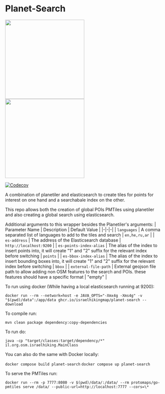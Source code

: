 # Planet-Search

<img src="https://github.com/user-attachments/assets/ab2b8b66-5b0c-43ef-b330-543416c10f8a" height="256" /> <img src="https://github.com/user-attachments/assets/c3a9b1e9-34dc-45cf-a981-d60d80d961cf" height="256" />

[![Codecov](https://img.shields.io/codecov/c/github/israelhikingmap/planet-search/main.svg)](https://codecov.io/gh/IsraelHikingMap/planet-search/)

A combination of planetiler and elasticsearch to create tiles for points for interest on one hand and a searchabale index on the other.

This repo allows both the creation of global POIs PMTiles using planetiler and also creating a global search using elasticsearch.

Additional arguments to this wrapper besides the Planetiler's arguments:
| Parameter Name | Description | Default Value |
|-|-|-|
| `languages` | A comma separated list of languages to add to the tiles and search | `en,he,ru,ar` |
| `es-address` | The address of the Elasticsearch database | `http://localhost:9200` |
| `es-points-index-alias` | The alias of the index to insert points into, it will create "1" and "2" suffix for the relevant index before switching | `points` |
| `es-bbox-index-alias` | The alias of the index to insert bounding boxes into, it will create "1" and "2" suffix for the relevant index before switching | `bbox` |
| `external-file-path` | External geojson file path to allow adding non OSM features to the search and POIs. these features should have a specific format | "empty" |

To run using docker (While having a local elasticsearch running at 9200):

`docker run --rm --network=host -e JAVA_OPTS="-Xmx4g -Xms4g" -v "$(pwd)/data":/app/data ghcr.io/israelhikingmap/planet-search --download`

To compile run:

`mvn clean package dependency:copy-dependencies`

To run do:

`java -cp "target/classes:target/dependency/*" il.org.osm.israelhiking.MainClass`

You can also do the same with Docker locally:

`docker compose build planet-search`
`docker compose up planet-search` 

To serve the PMTiles run:

`docker run --rm -p 7777:8080 -v $(pwd)/data/:/data/ --rm protomaps/go-pmtiles serve /data/ --public-url=http://localhost:7777 --cors=\*`

